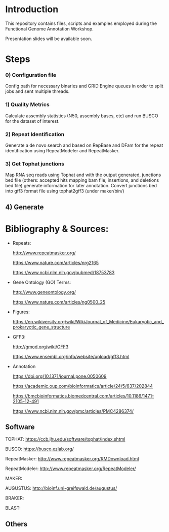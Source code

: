 # Introduction
This repository contains files, scripts and examples employed during the Functional Genome Annotation Workshop.

Presentation slides will be available soon. 

# Steps
### 0) Configuration file

Config path for necessary binaries and GRID Engine queues in order to split jobs and sent multiple threads.

### 1) Quality Metrics

Calculate assembly statistics (N50, assembly bases, etc) and run BUSCO for the dataset of interest.

### 2) Repeat Identification

Generate a de novo search and based on RepBase and DFam for the repeat identification using RepeatModeler and RepeatMasker.

### 3) Get Tophat junctions

Map RNA seq reads using Tophat and with the output generated, junctions bed file (others: accepted hits mapping bam file; insertions, and deletions bed file) generate information for later annotation. Convert junctions bed into gff3 format file using tophat2gff3 (under maker/bin/)

## 4) Generate



# Bibliography & Sources:
- Repeats: 

	http://www.repeatmasker.org/
	
	https://www.nature.com/articles/nrg2165

	https://www.ncbi.nlm.nih.gov/pubmed/18753783


- Gene Ontology (GO) Terms:

	http://www.geneontology.org/
	
	https://www.nature.com/articles/ng0500_25


- Figures:

	https://en.wikiversity.org/wiki/WikiJournal_of_Medicine/Eukaryotic_and_prokaryotic_gene_structure


- GFF3: 
	
	http://gmod.org/wiki/GFF3
	
	https://www.ensembl.org/info/website/upload/gff3.html 
	
- Annotation
	
	https://doi.org/10.1371/journal.pone.0050609
	
	https://academic.oup.com/bioinformatics/article/24/5/637/202844
	
	https://bmcbioinformatics.biomedcentral.com/articles/10.1186/1471-2105-12-491
	
	https://www.ncbi.nlm.nih.gov/pmc/articles/PMC4286374/
		


## Software
TOPHAT: 
https://ccb.jhu.edu/software/tophat/index.shtml

BUSCO: 
https://busco.ezlab.org/

RepeatMasker: 
http://www.repeatmasker.org/RMDownload.html

RepeatModeler: 
http://www.repeatmasker.org/RepeatModeler/

MAKER: 



AUGUSTUS: http://bioinf.uni-greifswald.de/augustus/

BRAKER:

BLAST:


## Others





